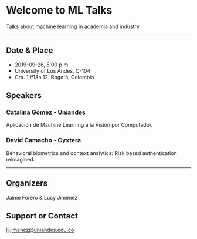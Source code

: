 # Welcome to ML Talks

Talks about machine learning in academia and industry.

****

## Date & Place

* 2019-09-26, 5:00 p.m.
* University of Los Andes, C-104
* Cra. 1 #18a 12. Bogotá, Colombia

## Speakers

### **Catalina Gómez** - Uniandes
Aplicación de Machine Learning a la Visión por Computador.

### **David Camacho** - Cyxtera
Behavioral biometrics and context analytics: Risk based authentication reimagined.

****

## Organizers
Jaime Forero & Lucy Jiménez

## Support or Contact
lj.jimenez@uniandes.edu.co
